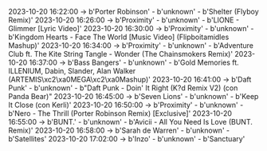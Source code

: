 2023-10-20 16:22:00 -> b'Porter Robinson' - b'unknown' - b'Shelter (Flyboy Remix)'
2023-10-20 16:26:00 -> b'Proximity' - b'unknown' - b'LIONE - Glimmer [Lyric Video]'
2023-10-20 16:30:00 -> b'Proximity' - b'unknown' - b'Kingdom Hearts - Face The World [Music Video] (Flipboitamidles Mashup)'
2023-10-20 16:34:00 -> b'Proximity' - b'unknown' - b'Adventure Club ft. The Kite String Tangle - Wonder (The Chainsmokers Remix)'
2023-10-20 16:37:00 -> b'Bass Bangers' - b'unknown' - b'Gold Memories ft. ILLENIUM, Dabin, Slander, Alan Walker (ARTEMIS\xc2\xa0MEGA\xc2\xa0Mashup)'
2023-10-20 16:41:00 -> b'Daft Punk' - b'unknown' - b"Daft Punk - Doin' It Right (K?d Remix V2) (con Panda Bear)"
2023-10-20 16:45:00 -> b'Seven Lions' - b'unknown' - b'Keep It Close (con Kerli)'
2023-10-20 16:50:00 -> b'Proximity' - b'unknown' - b'Nero - The Thrill (Porter Robinson Remix) [Exclusive]'
2023-10-20 16:55:00 -> b'BUNT.' - b'unknown' - b'Avicii - All You Need Is Love (BUNT. Remix)'
2023-10-20 16:58:00 -> b'Sarah de Warren' - b'unknown' - b'Satellites'
2023-10-20 17:02:00 -> b'Inzo' - b'unknown' - b'Sanctuary'
